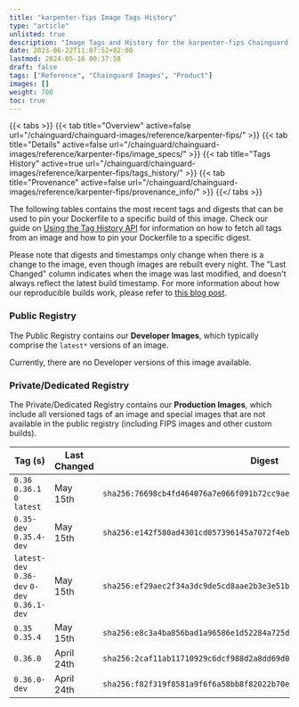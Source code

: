 ```yaml
---
title: "karpenter-fips Image Tags History"
type: "article"
unlisted: true
description: "Image Tags and History for the karpenter-fips Chainguard Image"
date: 2023-06-22T11:07:52+02:00
lastmod: 2024-05-16 00:37:58
draft: false
tags: ["Reference", "Chainguard Images", "Product"]
images: []
weight: 700
toc: true
---
```


{{< tabs >}}
{{< tab title="Overview" active=false url="/chainguard/chainguard-images/reference/karpenter-fips/" >}}
{{< tab title="Details" active=false url="/chainguard/chainguard-images/reference/karpenter-fips/image_specs/" >}}
{{< tab title="Tags History" active=true url="/chainguard/chainguard-images/reference/karpenter-fips/tags_history/" >}}
{{< tab title="Provenance" active=false url="/chainguard/chainguard-images/reference/karpenter-fips/provenance_info/" >}}
{{</ tabs >}}

The following tables contains the most recent tags and digests that can be used to pin your Dockerfile to a specific build of this image. Check our guide on [Using the Tag History API](/chainguard/chainguard-images/using-the-tag-history-api/) for information on how to fetch all tags from an image and how to pin your Dockerfile to a specific digest.

Please note that digests and timestamps only change when there is a change to the image, even though images are rebuilt every night. The "Last Changed" column indicates when the image was last modified, and doesn't always reflect the latest build timestamp. For more information about how our reproducible builds work, please refer to [this blog post](https://www.chainguard.dev/unchained/reproducing-chainguards-reproducible-image-builds).

### Public Registry
The Public Registry contains our **Developer Images**, which typically comprise the `latest*` versions of an image.

Currently, there are no Developer versions of this image available.

### Private/Dedicated Registry
The Private/Dedicated Registry contains our **Production Images**, which include all versioned tags of an image and special images that are not available in the public registry (including FIPS images and other custom builds).

| Tag (s)                                       | Last Changed | Digest                                                                    |
|-----------------------------------------------|--------------|---------------------------------------------------------------------------|
|  `0.36` `0.36.1` `0` `latest`                 | May 15th     | `sha256:76698cb4fd464076a7e066f091b72cc9ae7ce13d236942166d108ada6fba8e86` |
|  `0.35-dev` `0.35.4-dev`                      | May 15th     | `sha256:e142f580ad4301cd057396145a7072f4eb146e02206d06c89b1b02a9694d8ebb` |
|  `latest-dev` `0.36-dev` `0-dev` `0.36.1-dev` | May 15th     | `sha256:ef29aec2f34a3dc9de5cd8aae2b3e3e51b000ef6483ae2b95e327851b4139cd6` |
|  `0.35` `0.35.4`                              | May 15th     | `sha256:e8c3a4ba856bad1a96586e1d52284a725d198df147478f99044e5f153b8df9ee` |
|  `0.36.0`                                     | April 24th   | `sha256:2caf11ab11710929c6dcf988d2a8dd69d096423fbe182755355ca7151ea8a9cb` |
|  `0.36.0-dev`                                 | April 24th   | `sha256:f82f319f8581a9f6f6a58bb8f82022b70e2ef3fd75d5f4ef70145a92bcfe13d3` |

